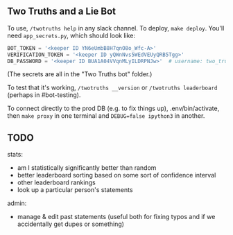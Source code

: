 Two Truths and a Lie Bot
------------------------

To use, `/twotruths help` in any slack channel.  To deploy, `make deploy`.  You'll need `app_secrets.py`, which should look like:
```py
BOT_TOKEN = '<keeper ID YN6eUmbB8H7qnO8o_Wfc-A>'
VERIFICATION_TOKEN = '<keeper ID yQWnNvs5WEdVEUyQRB5Tgg>'
DB_PASSWORD = '<keeper ID BUA1A04VVqnMLyILDRPNJw>'  # username: two_truths
```
(The secrets are all in the "Two Truths bot" folder.)

To test that it's working, `/twotruths __version` or `/twotruths leaderboard` (perhaps in #bot-testing).

To connect directly to the prod DB (e.g. to fix things up), .env/bin/activate, then `make proxy` in one terminal and `DEBUG=false ipython3` in another.

## TODO

stats:
- am I statistically significantly better than random
- better leaderboard sorting based on some sort of confidence interval
- other leaderboard rankings
- look up a particular person's statements

admin:
- manage & edit past statements (useful both for fixing typos and if we accidentally get dupes or something)
